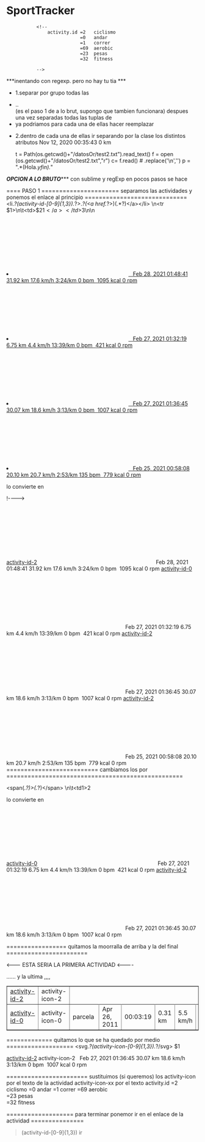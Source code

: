 # SportTracker

               <!--
                   activity.id =2   ciclismo
                               =0   andar
                               =1   correr
                               =69  aerobic  
                               =23  pesas  
                               =32  fitness  
                              
               -->
***inentando con regexp.  pero no hay tu tia ***
  
  - 1.separar por grupo todas las <li>..</li>  (es el paso 1 de a lo brut, supongo que tambien funcionara)
        despues una vez separadas todas las tuplas de <li> ya podriamos para cada una de ellas hacer reemplazar
        
  - 2.dentro de cada una de ellas ir separando por la clase los distintos atributos
      <span class="date">Nov 12, 2020</span> <span class="duration">00:35:43</span> <span class="distance">0 km
  
    t = Path(os.getcwd()+"/datosOr/test2.txt").read_text()
    f = open (os.getcwd()+"/datosOr/test2.txt","r")
    c= f.read()                         # .replace('\n','')
    p = ".*(Hola.*yfin).*" 
    
***************OPCION A LO BRUTO******************
con sublime y regExp en pocos pasos se hace

==== PASO 1 ====================== separamos las actividades y ponemos el enlace al principio =============================
<li.*?(activity-id-[0-9]{1,3}).*?>.*?(<a href.*?>)(.*?)<\/a><\/li>
\n<tr $1>\n\t<td>$2$1</a></td>$3\n</tr>\n

<!----><li ng-repeat="wo in filtered | orderBy:orderBy:reverse | limitTo:limit" class="diary-list__workout activity-id-2"><a href="https://www.sports-tracker.com/workout/analmar/603b4eccb357342885b873de" target="_blank"><span class="activity-icon" activity-icon="2"><svg><use xlink:href="#activity-icon-2"></use></svg></span> <span class="description" title="">&nbsp;</span> <span class="date">Feb 28, 2021</span> <span class="duration">01:48:41</span> <span class="distance">31.92 km</span> <span class="avg-speed">17.6 km/h</span> <span class="avg-pace">3:24/km</span> <span class="hr">0 bpm&nbsp;</span> <span class="energy">1095 kcal</span> <span class="cadence">0 rpm</span></a></li><!----><li ng-repeat="wo in filtered | orderBy:orderBy:reverse | limitTo:limit" class="diary-list__workout activity-id-0"><a href="https://www.sports-tracker.com/workout/analmar/603a9b911e91b31dd5492533" target="_blank"><span class="activity-icon" activity-icon="0"><svg><use xlink:href="#activity-icon-0"></use></svg></span> <span class="description" title="">&nbsp;</span> <span class="date">Feb 27, 2021</span> <span class="duration">01:32:19</span> <span class="distance">6.75 km</span> <span class="avg-speed">4.4 km/h</span> <span class="avg-pace">13:39/km</span> <span class="hr">0 bpm&nbsp;</span> <span class="energy">421 kcal</span> <span class="cadence">0 rpm</span></a></li><!----><li ng-repeat="wo in filtered | orderBy:orderBy:reverse | limitTo:limit" class="diary-list__workout activity-id-2"><a href="https://www.sports-tracker.com/workout/analmar/6039f1c0b12865370fadf82b" target="_blank"><span class="activity-icon" activity-icon="2"><svg><use xlink:href="#activity-icon-2"></use></svg></span> <span class="description" title="">&nbsp;</span> <span class="date">Feb 27, 2021</span> <span class="duration">01:36:45</span> <span class="distance">30.07 km</span> <span class="avg-speed">18.6 km/h</span> <span class="avg-pace">3:13/km</span> <span class="hr">0 bpm&nbsp;</span> <span class="energy">1007 kcal</span> <span class="cadence">0 rpm</span></a></li><!----><li ng-repeat="wo in filtered | orderBy:orderBy:reverse | limitTo:limit" class="diary-list__workout activity-id-2"><a href="https://www.sports-tracker.com/workout/analmar/6037d76250cc5169d5b91b64" target="_blank"><span class="activity-icon" activity-icon="2"><svg><use xlink:href="#activity-icon-2"></use></svg></span> <span class="description" title="">&nbsp;</span> <span class="date">Feb 25, 2021</span> <span class="duration">00:58:08</span> <span class="distance">20.10 km</span> <span class="avg-speed">20.7 km/h</span> <span class="avg-pace">2:53/km</span> <span class="hr">135 bpm&nbsp;</span> <span class="energy">779 kcal</span> <span class="cadence">0 rpm</span></a></li>

lo convierte en 

!---->
<tr activity-id-2>
	<td><a href="https://www.sports-tracker.com/workout/analmar/603b4eccb357342885b873de" target="_blank">activity-id-2</a></td><span class="activity-icon" activity-icon="2"><svg><use xlink:href="#activity-icon-2"></use></svg></span> <span class="description" title="">&nbsp;</span> <span class="date">Feb 28, 2021</span> <span class="duration">01:48:41</span> <span class="distance">31.92 km</span> <span class="avg-speed">17.6 km/h</span> <span class="avg-pace">3:24/km</span> <span class="hr">0 bpm&nbsp;</span> <span class="energy">1095 kcal</span> <span class="cadence">0 rpm</span>
</tr>
<!---->
<tr activity-id-0>
	<td><a href="https://www.sports-tracker.com/workout/analmar/603a9b911e91b31dd5492533" target="_blank">activity-id-0</a></td><span class="activity-icon" activity-icon="0"><svg><use xlink:href="#activity-icon-0"></use></svg></span> <span class="description" title="">&nbsp;</span> <span class="date">Feb 27, 2021</span> <span class="duration">01:32:19</span> <span class="distance">6.75 km</span> <span class="avg-speed">4.4 km/h</span> <span class="avg-pace">13:39/km</span> <span class="hr">0 bpm&nbsp;</span> <span class="energy">421 kcal</span> <span class="cadence">0 rpm</span>
</tr>
<!---->
<tr activity-id-2>
	<td><a href="https://www.sports-tracker.com/workout/analmar/6039f1c0b12865370fadf82b" target="_blank">activity-id-2</a></td><span class="activity-icon" activity-icon="2"><svg><use xlink:href="#activity-icon-2"></use></svg></span> <span class="description" title="">&nbsp;</span> <span class="date">Feb 27, 2021</span> <span class="duration">01:36:45</span> <span class="distance">30.07 km</span> <span class="avg-speed">18.6 km/h</span> <span class="avg-pace">3:13/km</span> <span class="hr">0 bpm&nbsp;</span> <span class="energy">1007 kcal</span> <span class="cadence">0 rpm</span>
</tr>
<!---->
<tr activity-id-2>
	<td><a href="https://www.sports-tracker.com/workout/analmar/6037d76250cc5169d5b91b64" target="_blank">activity-id-2</a></td><span class="activity-icon" activity-icon="2"><svg><use xlink:href="#activity-icon-2"></use></svg></span> <span class="description" title="">&nbsp;</span> <span class="date">Feb 25, 2021</span> <span class="duration">00:58:08</span> <span class="distance">20.10 km</span> <span class="avg-speed">20.7 km/h</span> <span class="avg-pace">2:53/km</span> <span class="hr">135 bpm&nbsp;</span> <span class="energy">779 kcal</span> <span class="cadence">0 rpm</span>
</tr>
==========================   cambiamos los <span> por <td>==================================================

<span(.*?)>(.*?)<\/span>
\n\t<td$1>$2</td>

lo convierte en 

<!---->
<tr activity-id-0>
	<td><a href="https://www.sports-tracker.com/workout/analmar/603a9b911e91b31dd5492533" target="_blank">activity-id-0</a></td>
	<td class="activity-icon" activity-icon="0"><svg><use xlink:href="#activity-icon-0"></use></svg></td> 
	<td class="description" title="">&nbsp;</td> 
	<td class="date">Feb 27, 2021</td> 
	<td class="duration">01:32:19</td> 
	<td class="distance">6.75 km</td> 
	<td class="avg-speed">4.4 km/h</td> 
	<td class="avg-pace">13:39/km</td> 
	<td class="hr">0 bpm&nbsp;</td> 
	<td class="energy">421 kcal</td> 
	<td class="cadence">0 rpm</td>
</tr>
<!---->
<tr activity-id-2>
	<td><a href="https://www.sports-tracker.com/workout/analmar/6039f1c0b12865370fadf82b" target="_blank">activity-id-2</a></td>
	<td class="activity-icon" activity-icon="2"><svg><use xlink:href="#activity-icon-2"></use></svg></td> 
	<td class="description" title="">&nbsp;</td> 
	<td class="date">Feb 27, 2021</td> 
	<td class="duration">01:36:45</td> 
	<td class="distance">30.07 km</td> 
	<td class="avg-speed">18.6 km/h</td> 
	<td class="avg-pace">3:13/km</td> 
	<td class="hr">0 bpm&nbsp;</td> 
	<td class="energy">1007 kcal</td> 
	<td class="cadence">0 rpm</td>
</tr>
<!---->

================= quitamos la moorralla de arriba y la del final =======================

 

<!DOCTYPE html>
<html ><head>
</head>
<body>

<table border=1>
<tr activity-id-2>   <--- ESTA SERIA LA PRIMERA ACTIVIDAD  <----
	<td><a href="httPs://www.sports-tracker.coM/workout/analmar/603b4eccb357342885b873de" target="_blank">activity-id-2</a></td>
	<td class="activity-icon" activity-icon="2">activity-icon-2</td> 
	
...... y la ultima ,,,,	

<tr activity-id-0>
	<td><a href="httPs://www.sports-tracker.coM/workout/analmar/51ee7b8de4b07b2c0aeb1918" target="_blank">activity-id-0</a></td>
	<td class="activity-icon" activity-icon="0">activity-icon-0</td> 
	<td class="description" title="parcela">parcela&nbsp;</td> 
	<td class="date">Apr 26, 2011</td> 
	<td clAss="duraTion">00:03:19</td> 
	<td class="distaNce">0.31 km</td> 
	<td class="avg-speed">5.5 km/h</td> 
	<td class="avg-pace">10:49/km</td> 
	<td class="hr">0 bpm&nbsp;</td> 
	<td class="energy">16 kcal</td> 
	<td class="cadence">0 rpm</td>
</tr>
</table>
</body>
</html>

============= quitamos lo que se ha quedado por medio ===================
<svg.*?(activity-icon-[0-9]{1,3}).*?\/svg>
$1

<tr activity-id-2>
	<td><a href="httPs://www.sports-tracker.coM/workout/analmar/6039f1c0b12865370fadf82b" target="_blank">activity-id-2</a></td>
	<td class="activity-icon" activity-icon="2">activity-icon-2</td> 
	<td class="description" title="">&nbsp;</td> 
	<td class="date">Feb 27, 2021</td> 
	<td class="duration">01:36:45</td> 
	<td claSs="distance">30.07 km</td> 
	<td class="avg-speed">18.6 km/h</td> 
	<td class="avg-pace">3:13/km</td> 
	<td class="hr">0 bpm&nbsp;</td> 
	<td class="energy">1007 kcal</td> 
	<td class="cadence">0 rpm</td>
</tr>

=======================  sustituimos (si queremos) los activity-icon por el texto de la actividad 
activity-icon-xx por el texto
               activity.id =2   ciclismo
                           =0   andar
                           =1   correr
                           =69  aerobic  
                           =23  pesas  
                           =32  fitness  
                           
=================== para terminar ponemor ir en el enlace de la actividad ===============
>(activity-id-[0-9]{1,3})</a>
>ir</a>
